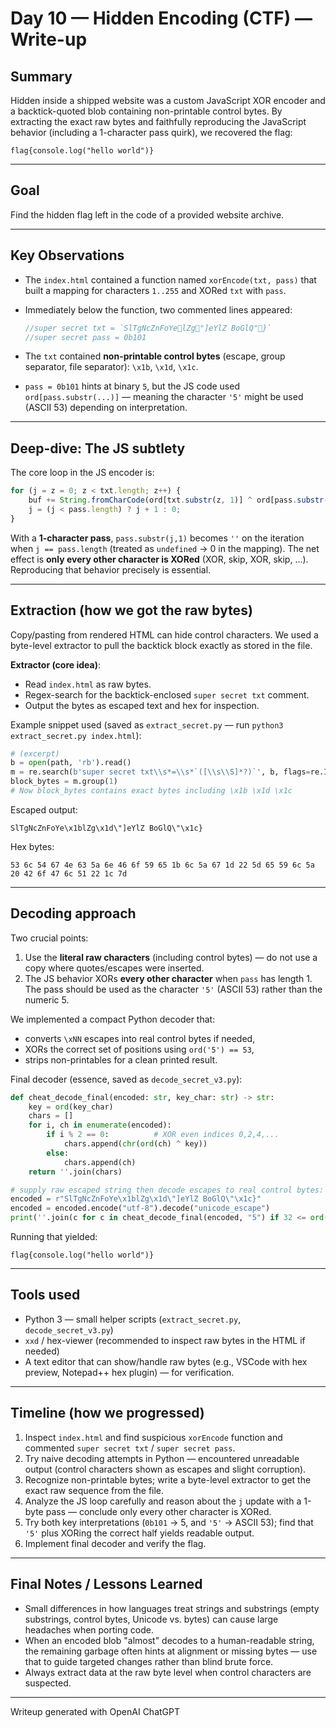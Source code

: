 # Day 10 — Hidden Encoding (CTF) — Write-up

## Summary

Hidden inside a shipped website was a custom JavaScript XOR encoder and a backtick-quoted blob containing non-printable control bytes. By extracting the exact raw bytes and faithfully reproducing the JavaScript behavior (including a 1-character pass quirk), we recovered the flag:

```
flag{console.log("hello world")}
```

---

## Goal

Find the hidden flag left in the code of a provided website archive.

---

## Key Observations

* The `index.html` contained a function named `xorEncode(txt, pass)` that built a mapping for characters `1..255` and XORed `txt` with `pass`.
* Immediately below the function, two commented lines appeared:

  ```js
  //super secret txt = `SlTgNcZnFoYelZg"]eYlZ BoGlQ"}`
  //super secret pass = 0b101
  ```
* The `txt` contained **non-printable control bytes** (escape, group separator, file separator): `\x1b`, `\x1d`, `\x1c`.
* `pass = 0b101` hints at binary `5`, but the JS code used `ord[pass.substr(...)]` — meaning the character `'5'` might be used (ASCII 53) depending on interpretation.

---

## Deep-dive: The JS subtlety

The core loop in the JS encoder is:

```js
for (j = z = 0; z < txt.length; z++) {
    buf += String.fromCharCode(ord[txt.substr(z, 1)] ^ ord[pass.substr(j, 1)]);
    j = (j < pass.length) ? j + 1 : 0;
}
```

With a **1-character pass**, `pass.substr(j,1)` becomes `''` on the iteration when `j == pass.length` (treated as `undefined` → 0 in the mapping). The net effect is **only every other character is XORed** (XOR, skip, XOR, skip, ...). Reproducing that behavior precisely is essential.

---

## Extraction (how we got the raw bytes)

Copy/pasting from rendered HTML can hide control characters. We used a byte-level extractor to pull the backtick block exactly as stored in the file.

**Extractor (core idea)**:

* Read `index.html` as raw bytes.
* Regex-search for the backtick-enclosed `super secret txt` comment.
* Output the bytes as escaped text and hex for inspection.

Example snippet used (saved as `extract_secret.py` — run `python3 extract_secret.py index.html`):

```python
# (excerpt)
b = open(path, 'rb').read()
m = re.search(b'super secret txt\\s*=\\s*`([\\s\\S]*?)`', b, flags=re.IGNORECASE)
block_bytes = m.group(1)
# Now block_bytes contains exact bytes including \x1b \x1d \x1c
```

Escaped output:

```
SlTgNcZnFoYe\x1blZg\x1d\"]eYlZ BoGlQ\"\x1c}
```

Hex bytes:

```
53 6c 54 67 4e 63 5a 6e 46 6f 59 65 1b 6c 5a 67 1d 22 5d 65 59 6c 5a 20 42 6f 47 6c 51 22 1c 7d
```

---

## Decoding approach

Two crucial points:

1. Use the **literal raw characters** (including control bytes) — do not use a copy where quotes/escapes were inserted.
2. The JS behavior XORs **every other character** when `pass` has length 1. The pass should be used as the character `'5'` (ASCII 53) rather than the numeric 5.

We implemented a compact Python decoder that:

* converts `\xNN` escapes into real control bytes if needed,
* XORs the correct set of positions using `ord('5') == 53`,
* strips non-printables for a clean printed result.

Final decoder (essence, saved as `decode_secret_v3.py`):

```python
def cheat_decode_final(encoded: str, key_char: str) -> str:
    key = ord(key_char)
    chars = []
    for i, ch in enumerate(encoded):
        if i % 2 == 0:          # XOR even indices 0,2,4,...
            chars.append(chr(ord(ch) ^ key))
        else:
            chars.append(ch)
    return ''.join(chars)

# supply raw escaped string then decode escapes to real control bytes:
encoded = r"SlTgNcZnFoYe\x1blZg\x1d\"]eYlZ BoGlQ\"\x1c}"
encoded = encoded.encode("utf-8").decode("unicode_escape")
print(''.join(c for c in cheat_decode_final(encoded, "5") if 32 <= ord(c) < 127))
```

Running that yielded:

```
flag{console.log("hello world")}
```

---

## Tools used

* Python 3 — small helper scripts (`extract_secret.py`, `decode_secret_v3.py`)
* `xxd` / hex-viewer (recommended to inspect raw bytes in the HTML if needed)
* A text editor that can show/handle raw bytes (e.g., VSCode with hex preview, Notepad++ hex plugin) — for verification.

---

## Timeline (how we progressed)

1. Inspect `index.html` and find suspicious `xorEncode` function and commented `super secret txt` / `super secret pass`.
2. Try naive decoding attempts in Python — encountered unreadable output (control characters shown as escapes and slight corruption).
3. Recognize non-printable bytes; write a byte-level extractor to get the exact raw sequence from the file.
4. Analyze the JS loop carefully and reason about the `j` update with a 1-byte pass — conclude only every other character is XORed.
5. Try both key interpretations (`0b101` → 5, and `'5'` → ASCII 53); find that `'5'` plus XORing the correct half yields readable output.
6. Implement final decoder and verify the flag.

---

## Final Notes / Lessons Learned

* Small differences in how languages treat strings and substrings (empty substrings, control bytes, Unicode vs. bytes) can cause large headaches when porting code.
* When an encoded blob "almost" decodes to a human-readable string, the remaining garbage often hints at alignment or missing bytes — use that to guide targeted changes rather than blind brute force.
* Always extract data at the raw byte level when control characters are suspected.

---

Writeup generated with OpenAI ChatGPT
